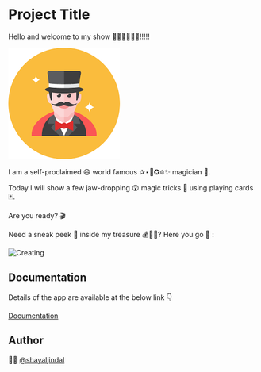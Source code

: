 
# Project Title

Hello and welcome to my show 👋👋👋👋👋👋!!!!!

![Creating](statics/images/magician.png "magician")

I am a self-proclaimed 😄 world famous ✰⋆🌟✪🔯✨ magician 🧙.

Today I will show a few jaw-dropping 😲 magic tricks 🔮 using playing cards 🃏.

Are you ready? 🎬

Need a sneak peek 👀 inside my treasure 💰💍👑? Here you go 🤗 :

![Creating](statics/images/deckofcards1.gif "demo-video")


## Documentation
Details of the app are available at the below link 👇

[Documentation](http://deck-of-cards.s3-website.eu-west-2.amazonaws.com/documentation.html)

## Author
👩‍💻 [@shayaljindal](https://www.linkedin.com/in/shayal-jindal-522b01a4/)



